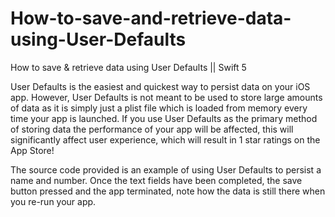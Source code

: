 # How-to-save-and-retrieve-data-using-User-Defaults

How to save & retrieve data using User Defaults || Swift 5

User Defaults is the easiest and quickest way to persist data on your iOS app. However, User Defaults is not meant to be used to store large amounts of data as it is simply just a plist file which is loaded from memory every time your app is launched. If you use User Defaults as the primary method of storing data the performance of your app will be affected, this will significantly affect user experience, which will result in 1 star ratings on the App Store!

The source code provided is an example of using User Defaults to persist a name and number. Once the text fields have been completed, the save button pressed and the app terminated, note how the data is still there when you re-run your app.
